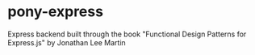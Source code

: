 # pony-express
Express backend built through the book "Functional Design Patterns for Express.js" by Jonathan Lee Martin
